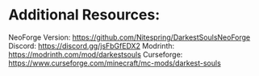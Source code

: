 
Additional Resources: 
==========
NeoForge Version: https://github.com/Nitespring/DarkestSoulsNeoForge
Discord: https://discord.gg/jsFbGfEDX2
Modrinth: https://modrinth.com/mod/darkestsouls
Curseforge: https://www.curseforge.com/minecraft/mc-mods/darkest-souls
